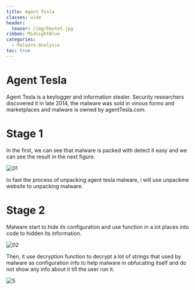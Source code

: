 ```yaml
---
title: Agent Tesla
classes: wide
header:
  teaser: /img/Emotet.jpg
ribbon: MidnightBlue
categories:
  - Malware-Analysis
toc: true
---
```

# Agent Tesla 
Agent Tesla is a keylogger and information stealer. Security researchers discovered it in late 2014, the malware was sold in vinous forms and marketplaces and malware is owned by agentTesla.com.
# Stage 1 

In the first, we can see that malware is packed with detect it easy and we can see the result in the next figure.

![01](https://user-images.githubusercontent.com/74544712/143610570-9878e69a-634c-4641-b6eb-58782689e315.PNG)

to fast the process of unpacking agent tesla malware, i will use unpackme website to unpacking malware.

# Stage 2 
Malware start to hide its configuration and use function in a lot places into code to hidden its information.

![02](https://user-images.githubusercontent.com/74544712/143614659-2e976ab8-0096-4a3e-855f-40f38fd597d0.PNG)

Then, it use decryption function to decrypt a lot of strings that used by malware as configuration info to help malware in obfucating itself and do not show any info about it till the user run it.

![5](https://user-images.githubusercontent.com/74544712/143615199-44c47af5-317a-4715-b1dc-3cadc784852b.PNG)








